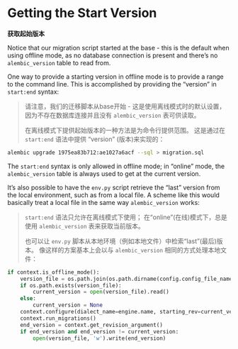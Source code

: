 # Getting the Start Version

**获取起始版本**

Notice that our migration script started at the base - this is the default when using offline mode, as no database connection is present and there’s no `alembic_version` table to read from.

One way to provide a starting version in offline mode is to provide a range to the command line. This is accomplished by providing the “version” in `start:end` syntax:

> 请注意，我们的迁移脚本从base开始 - 这是使用离线模式时的默认设置，因为不存在数据库连接并且没有 `alembic_version` 表可供读取。
>
> 在离线模式下提供起始版本的一种方法是为命令行提供范围。 这是通过在 `start:end` 语法中提供 “version” (版本)来实现的：

```bash
alembic upgrade 1975ea83b712:ae1027a6acf --sql > migration.sql
```

The `start:end` syntax is only allowed in offline mode; in “online” mode, the `alembic_version` table is always used to get at the current version.

It’s also possible to have the `env.py` script retrieve the “last” version from the local environment, such as from a local file. A scheme like this would basically treat a local file in the same way `alembic_version` works:

> `start:end` 语法只允许在离线模式下使用； 在“online”(在线)模式下，总是使用 `alembic_version` 表来获取当前版本。
>
> 也可以让 `env.py` 脚本从本地环境（例如本地文件）中检索“last”(最后)版本。 像这样的方案基本上会以与 `alembic_version` 相同的方式处理本地文件：

```python
if context.is_offline_mode():
    version_file = os.path.join(os.path.dirname(config.config_file_name), "version.txt")
    if os.path.exists(version_file):
        current_version = open(version_file).read()
    else:
        current_version = None
    context.configure(dialect_name=engine.name, starting_rev=current_version)
    context.run_migrations()
    end_version = context.get_revision_argument()
    if end_version and end_version != current_version:
        open(version_file, 'w').write(end_version)
```
